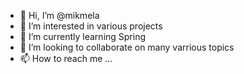 - 👋 Hi, I’m @mikmela
- 👀 I’m interested in various projects
- 🌱 I’m currently learning Spring 
- 💞️ I’m looking to collaborate on many varrious topics
- 📫 How to reach me ...

<!---
mikmela/mikmela is a ✨ special ✨ repository because its `README.md` (this file) appears on your GitHub profile.
You can click the Preview link to take a look at your changes.
--->
